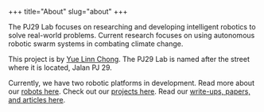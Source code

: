 +++
title="About"
slug="about"
+++

The PJ29 Lab focuses on researching and developing intelligent robotics to solve real-world problems.
Current research focuses on using autonomous robotic swarm systems in combating climate change.


This project is by [Yue Linn Chong](https://yuelinn.github.io/).
The PJ29 Lab is named after the street where it is located, Jalan PJ 29. 

Currently, we have two robotic platforms in development. Read more about our [robots here](/robots). Check out our [projects here](/projects). Read our [write-ups, papers, and articles here](/articles). 

